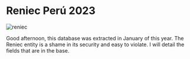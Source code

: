 # Reniec Perú 2023
![reniec](https://github.com/user-attachments/assets/d8747767-9ce8-4f0d-bf39-73096ac88574)

Good afternoon, this database was extracted in January of this year. The Reniec entity is a shame in its security and easy to violate. I will detail the fields that are in the base.


